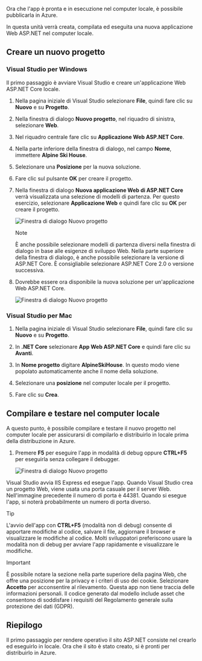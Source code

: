 Ora che l'app è pronta e in esecuzione nel computer locale, è possibile pubblicarla in Azure. 

In questa unità verrà creata, compilata ed eseguita una nuova applicazione Web ASP.NET nel computer locale.

## <a name="create-a-new-project"></a>Creare un nuovo progetto

### <a name="visual-studio-for-windows"></a>Visual Studio per Windows

Il primo passaggio è avviare Visual Studio e creare un'applicazione Web ASP.NET Core locale.

1. Nella pagina iniziale di Visual Studio selezionare **File**, quindi fare clic su **Nuovo** e su **Progetto**.

1. Nella finestra di dialogo **Nuovo progetto**, nel riquadro di sinistra, selezionare **Web**.

1. Nel riquadro centrale fare clic su **Applicazione Web ASP.NET Core**.

1. Nella parte inferiore della finestra di dialogo, nel campo **Nome**, immettere **Alpine Ski House**.

1. Selezionare una **Posizione** per la nuova soluzione.

1. Fare clic sul pulsante **OK** per creare il progetto.

1. Nella finestra di dialogo **Nuova applicazione Web di ASP.NET Core** verrà visualizzata una selezione di modelli di partenza. Per questo esercizio, selezionare **Applicazione Web** e quindi fare clic su **OK** per creare il progetto.

    ![Finestra di dialogo Nuovo progetto](../media-draft/3-aspnet-templates.png)

    > [!NOTE]
    > È anche possibile selezionare modelli di partenza diversi nella finestra di dialogo in base alle esigenze di sviluppo Web. Nella parte superiore della finestra di dialogo, è anche possibile selezionare la versione di ASP.NET Core. È consigliabile selezionare ASP.NET Core 2.0 o versione successiva.

1. Dovrebbe essere ora disponibile la nuova soluzione per un'applicazione Web ASP.NET Core.

    ![Finestra di dialogo Nuovo progetto](../media-draft/3-new-solution.png)

### <a name="visual-studio-mac"></a>Visual Studio per Mac

1. Nella pagina iniziale di Visual Studio selezionare **File**, quindi fare clic su **Nuovo** e su **Progetto**.

1. In **.NET Core** selezionare **App Web ASP.NET Core** e quindi fare clic su **Avanti**.

1. In **Nome progetto** digitare **AlpineSkiHouse**. In questo modo viene popolato automaticamente anche il nome della soluzione.

1. Selezionare una **posizione** nel computer locale per il progetto.

1. Fare clic su **Crea**.

## <a name="build-and-test-on-your-local-machine"></a>Compilare e testare nel computer locale

A questo punto, è possibile compilare e testare il nuovo progetto nel computer locale per assicurarsi di compilarlo e distribuirlo in locale prima della distribuzione in Azure.

1. Premere **F5** per eseguire l'app in modalità di debug oppure **CTRL+F5** per eseguirla senza collegare il debugger.

    ![Finestra di dialogo Nuovo progetto](../media-draft/3-webapp-launch.png)

Visual Studio avvia IIS Express ed esegue l'app. Quando Visual Studio crea un progetto Web, viene usata una porta casuale per il server Web. Nell'immagine precedente il numero di porta è 44381. Quando si esegue l'app, si noterà probabilmente un numero di porta diverso.

> [!TIP]
> L'avvio dell'app con **CTRL+F5** (modalità non di debug) consente di apportare modifiche al codice, salvare il file, aggiornare il browser e visualizzare le modifiche al codice. Molti sviluppatori preferiscono usare la modalità non di debug per avviare l'app rapidamente e visualizzare le modifiche.

> [!IMPORTANT]
> È possibile notare la sezione nella parte superiore della pagina Web, che offre una posizione per la privacy e i criteri di uso dei cookie. Selezionare **Accetto** per acconsentire al rilevamento. Questa app non tiene traccia delle informazioni personali. Il codice generato dal modello include asset che consentono di soddisfare i requisiti del Regolamento generale sulla protezione dei dati (GDPR).

## <a name="summary"></a>Riepilogo

Il primo passaggio per rendere operativo il sito ASP.NET consiste nel crearlo ed eseguirlo in locale. Ora che il sito è stato creato, si è pronti per distribuirlo in Azure.
